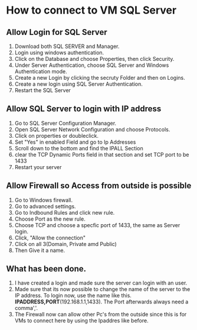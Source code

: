 # How to connect to VM SQL Server

## Allow Login for SQL Server
1. Download both SQL SERVER and Manager.
2. Login using windows authentication.
3. Click on the Database and choose Properties, then click Security.
4. Under Server  Authentication, choose SQL Server and Windows Authentication mode.
5. Create a new Login by clicking the secruty Folder and then on Logins.
6. Create a new login using SQL Server Authentication.
7. Restart the SQL Server
## Allow SQL Server to login with IP address
1. Go to SQL Server Configuration Manager.
2. Open SQL Server Network Configuration and choose Protocols.
3. Click on properties or doubleclick.
4. Set "Yes" in enabled Field and go to Ip Addresses
5. Scroll down to the bottom and find the IPALL Section
6. clear the TCP Dynamic Ports field in that section and set TCP port to be 1433
7. Restart your server
## Allow Firewall so Access from outside is possible
1. Go to Windows firewall.
2. Go to advanced settings.
3. Go to Indbound Rules and click new rule.
4. Choose Port as the new rule.
5. Choose TCP and choose a specfic port of 1433, the same as Server login.
6. Click, "Allow the connection"
7. Click on all 3(Domain, Private amd Public)
8. Then Give it a name.

## What has been done.
1. I have created a login and made sure the server can login with an user.
2. Made sure that its now possible to change the name of the server to the IP address. To login now, use the name like this. **IPADDRESS,PORT**(192.168.1.1,1433). The Port afterwards always need a comma','.
3. The Firewall now can allow other Pc's from the outside since this is for VMs to connect here by using the Ipaddres like before.
